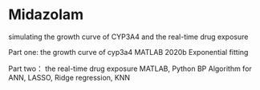 # Midazolam
 simulating the growth curve of CYP3A4 and the real-time drug exposure
 
 Part one:
 the growth curve of cyp3a4
 MATLAB 2020b
 Exponential fitting
 
 Part two：
 the real-time drug exposure
 MATLAB, Python
 BP Algorithm for ANN, LASSO, Ridge regression, KNN
